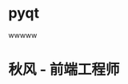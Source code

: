 <div id="navifation" class='headbar'>
    <iframe id='head' align="center" width="100%" height="160" frameborder="no" border="0" marginwidth="0" marginheight="px" scrolling="no" ></iframe>
</div>
<script>
    var oDiv = document.getElementById('head');
    oDiv.style.position = 'fixed'; oDiv.style.top = '0px'; oDiv.style.left = '0px';
    document.title="profile";
</script>
<br><br>
<!-- ___________________________________________ -->
<!-- ___________________________________________ -->

# pyqt
wwwww
# 秋风 - 前端工程师

